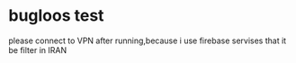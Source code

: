 # bugloos test

please connect to VPN after running,because i use firebase servises that it be filter in IRAN
